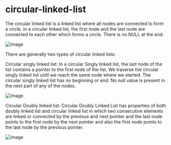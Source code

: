 # circular-linked-list

The circular linked list is a linked list where all nodes are connected to form a circle. In a circular linked list, the first node and the last node are connected to each other which forms a circle. There is no NULL at the end.

![image](https://user-images.githubusercontent.com/125429608/234451042-dd341808-3fc4-40e6-9f6a-0a31c136b09f.png)

There are generally two types of circular linked lists:

Circular singly linked list: In a circular Singly linked list, the last node of the list contains a pointer to the first node of the list. We traverse the circular singly linked list until we reach the same node where we started. The circular singly linked list has no beginning or end. No null value is present in the next part of any of the nodes.

![image](https://user-images.githubusercontent.com/125429608/234451068-3fefb382-9f6f-4c32-b348-c2996b2148bf.png)

Circular Doubly linked list: Circular Doubly Linked List has properties of both doubly linked list and circular linked list in which two consecutive elements are linked or connected by the previous and next pointer and the last node points to the first node by the next pointer and also the first node points to the last node by the previous pointer.

![image](https://user-images.githubusercontent.com/125429608/234451103-e70fec8f-9acd-4d44-bc43-715ff24cc568.png)
